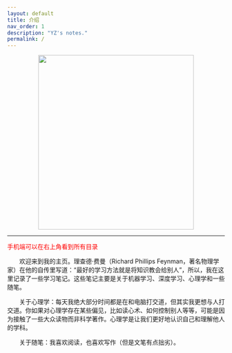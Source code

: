```yaml
---
layout: default
title: 介绍
nav_order: 1
description: "YZ's notes."
permalink: /
---
```


<div style="text-align:center"><img src="https://pic3.zhimg.com/80/v2-610c797a92a5db443d2736061c2299a6_720w.jpg" width=360 height=405 align=center/></div>  

---

<font color=red>手机端可以在右上角看到所有目录</font>


&emsp;&emsp;欢迎来到我的主页。理查德·费曼（Richard Phillips Feynman，著名物理学家）在他的自传里写道：“最好的学习方法就是将知识教会给别人”，所以，我在这里记录了一些学习笔记。这些笔记主要是关于机器学习、深度学习、心理学和一些随笔。  

&emsp;&emsp;关于心理学：每天我绝大部分时间都是在和电脑打交道，但其实我更想与人打交道。你如果对心理学存在某些偏见，比如读心术、如何控制别人等等，可能是因为接触了一些大众读物而非科学著作。心理学是让我们更好地认识自己和理解他人的学科。  

&emsp;&emsp;关于随笔：我喜欢阅读，也喜欢写作（但是文笔有点拙劣）。  


